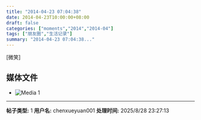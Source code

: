 ```yaml
---
title: "2014-04-23 07:04:38"
date: 2014-04-23T10:00:00+08:00
draft: false
categories: ["moments","2014","2014-04"]
tags: ["朋友圈","生活记录"]
summary: "2014-04-23 07:04:38..."
---
```


[微笑]

## 媒体文件

- ![Media 1](/Moments/photos/2014-04-23/201404230704380.jpg)

---

**帖子类型:** 1
**用户名:** chenxueyuan001
**处理时间:** 2025/8/28 23:27:13